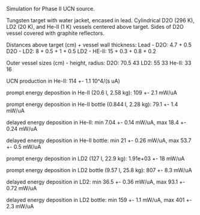Simulation for Phase II UCN source.

Tungsten target with water jacket, encased in lead.
Cylindrical D2O (296 K), LD2 (20 K), and He-II (1 K) vessels centered above target.
Sides of D2O vessel covered with graphite reflectors.

Distances above target (cm) + vessel wall thickness:
Lead - D2O: 4.7 + 0.5
D2O - LD2: 8 + 0.5 + 1 + 0.5
LD2 - HE-II: 15 + 0.3 + 0.8 + 0.2

Outer vessel sizes (cm) - height, radius:
D2O: 70.5 43
LD2: 55 33
He-II: 33 16

UCN production in He-II:
114 +- 1.1 10^4/(s uA)

prompt energy deposition in He-II (20.6 l, 2.58 kg):
109 +- 2.1 mW/uA

prompt energy deposition in He-II bottle (0.844 l, 2.28 kg):
79.1 +- 1.4 mW/uA

delayed energy deposition in He-II:
min 7.04 +- 0.14 mW/uA, max 18.4 +- 0.24 mW/uA

delayed energy deposition in He-II bottle:
min 21 +- 0.26 mW/uA, max 53.7 +- 0.5 mW/uA

prompt energy deposition in LD2 (127 l, 22.9 kg):
1.91e+03 +- 18 mW/uA

prompt energy deposition in LD2 bottle (9.57 l, 25.8 kg):
807 +- 8.3 mW/uA

delayed energy deposition in LD2:
min 36.5 +- 0.36 mW/uA, max 93.1 +- 0.72 mW/uA

delayed energy deposition in LD2 bottle:
min 159 +- 1.1 mW/uA, max 401 +- 2.3 mW/uA

